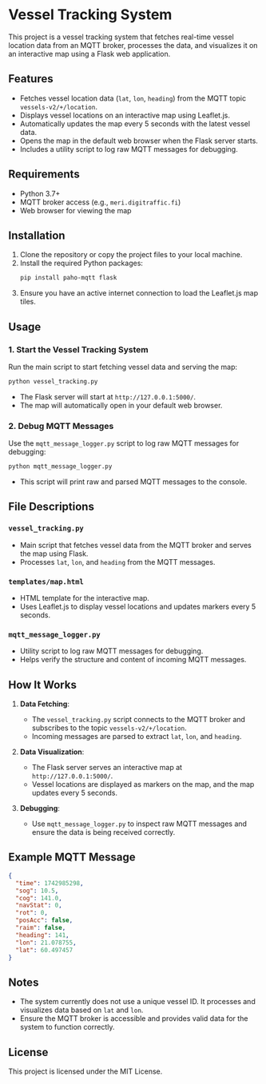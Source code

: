# Vessel Tracking System

This project is a vessel tracking system that fetches real-time vessel location data from an MQTT broker, processes the data, and visualizes it on an interactive map using a Flask web application.

## Features
- Fetches vessel location data (`lat`, `lon`, `heading`) from the MQTT topic `vessels-v2/+/location`.
- Displays vessel locations on an interactive map using Leaflet.js.
- Automatically updates the map every 5 seconds with the latest vessel data.
- Opens the map in the default web browser when the Flask server starts.
- Includes a utility script to log raw MQTT messages for debugging.

## Requirements
- Python 3.7+
- MQTT broker access (e.g., `meri.digitraffic.fi`)
- Web browser for viewing the map

## Installation
1. Clone the repository or copy the project files to your local machine.
2. Install the required Python packages:
   ```bash
   pip install paho-mqtt flask
   ```
3. Ensure you have an active internet connection to load the Leaflet.js map tiles.

## Usage

### 1. Start the Vessel Tracking System
Run the main script to start fetching vessel data and serving the map:
```bash
python vessel_tracking.py
```
- The Flask server will start at `http://127.0.0.1:5000/`.
- The map will automatically open in your default web browser.

### 2. Debug MQTT Messages
Use the `mqtt_message_logger.py` script to log raw MQTT messages for debugging:
```bash
python mqtt_message_logger.py
```
- This script will print raw and parsed MQTT messages to the console.

## File Descriptions
### `vessel_tracking.py`
- Main script that fetches vessel data from the MQTT broker and serves the map using Flask.
- Processes `lat`, `lon`, and `heading` from the MQTT messages.

### `templates/map.html`
- HTML template for the interactive map.
- Uses Leaflet.js to display vessel locations and updates markers every 5 seconds.

### `mqtt_message_logger.py`
- Utility script to log raw MQTT messages for debugging.
- Helps verify the structure and content of incoming MQTT messages.

## How It Works
1. **Data Fetching**:
   - The `vessel_tracking.py` script connects to the MQTT broker and subscribes to the topic `vessels-v2/+/location`.
   - Incoming messages are parsed to extract `lat`, `lon`, and `heading`.

2. **Data Visualization**:
   - The Flask server serves an interactive map at `http://127.0.0.1:5000/`.
   - Vessel locations are displayed as markers on the map, and the map updates every 5 seconds.

3. **Debugging**:
   - Use `mqtt_message_logger.py` to inspect raw MQTT messages and ensure the data is being received correctly.

## Example MQTT Message
```json
{
  "time": 1742985298,
  "sog": 10.5,
  "cog": 141.0,
  "navStat": 0,
  "rot": 0,
  "posAcc": false,
  "raim": false,
  "heading": 141,
  "lon": 21.078755,
  "lat": 60.497457
}
```

## Notes
- The system currently does not use a unique vessel ID. It processes and visualizes data based on `lat` and `lon`.
- Ensure the MQTT broker is accessible and provides valid data for the system to function correctly.

## License
This project is licensed under the MIT License.